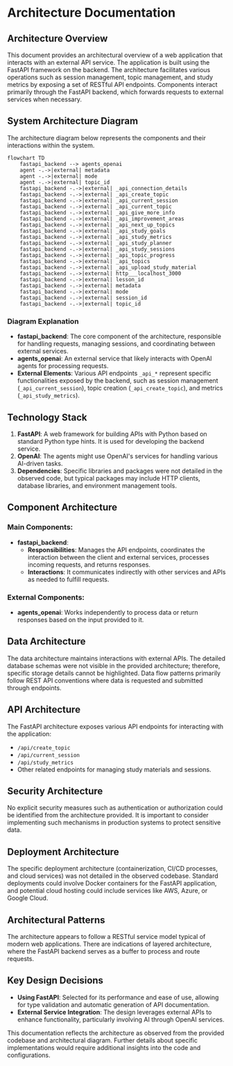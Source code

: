 # Architecture Documentation

## Architecture Overview
This document provides an architectural overview of a web application that interacts with an external API service. The application is built using the FastAPI framework on the backend. The architecture facilitates various operations such as session management, topic management, and study metrics by exposing a set of RESTful API endpoints. Components interact primarily through the FastAPI backend, which forwards requests to external services when necessary.

## System Architecture Diagram
The architecture diagram below represents the components and their interactions within the system.

```mermaid
flowchart TD
    fastapi_backend --> agents_openai
    agent -.->|external| metadata
    agent -.->|external| mode
    agent -.->|external| topic_id
    fastapi_backend -.->|external| _api_connection_details
    fastapi_backend -.->|external| _api_create_topic
    fastapi_backend -.->|external| _api_current_session
    fastapi_backend -.->|external| _api_current_topic
    fastapi_backend -.->|external| _api_give_more_info
    fastapi_backend -.->|external| _api_improvement_areas
    fastapi_backend -.->|external| _api_next_up_topics
    fastapi_backend -.->|external| _api_study_goals
    fastapi_backend -.->|external| _api_study_metrics
    fastapi_backend -.->|external| _api_study_planner
    fastapi_backend -.->|external| _api_study_sessions
    fastapi_backend -.->|external| _api_topic_progress
    fastapi_backend -.->|external| _api_topics
    fastapi_backend -.->|external| _api_upload_study_material
    fastapi_backend -.->|external| http___localhost_3000
    fastapi_backend -.->|external| lesson_id
    fastapi_backend -.->|external| metadata
    fastapi_backend -.->|external| mode
    fastapi_backend -.->|external| session_id
    fastapi_backend -.->|external| topic_id
```

### Diagram Explanation
- **fastapi_backend**: The core component of the architecture, responsible for handling requests, managing sessions, and coordinating between external services.
- **agents_openai**: An external service that likely interacts with OpenAI agents for processing requests.
- **External Elements**: Various API endpoints `_api_*` represent specific functionalities exposed by the backend, such as session management (`_api_current_session`), topic creation (`_api_create_topic`), and metrics (`_api_study_metrics`).

## Technology Stack
1. **FastAPI**: A web framework for building APIs with Python based on standard Python type hints. It is used for developing the backend service.
2. **OpenAI**: The agents might use OpenAI's services for handling various AI-driven tasks.
3. **Dependencies**: Specific libraries and packages were not detailed in the observed code, but typical packages may include HTTP clients, database libraries, and environment management tools.

## Component Architecture
### Main Components:
- **fastapi_backend**:
  - **Responsibilities**: Manages the API endpoints, coordinates the interaction between the client and external services, processes incoming requests, and returns responses.
  - **Interactions**: It communicates indirectly with other services and APIs as needed to fulfill requests.
  
### External Components:
- **agents_openai**: Works independently to process data or return responses based on the input provided to it.

## Data Architecture
The data architecture maintains interactions with external APIs. The detailed database schemas were not visible in the provided architecture; therefore, specific storage details cannot be highlighted. Data flow patterns primarily follow REST API conventions where data is requested and submitted through endpoints.

## API Architecture
The FastAPI architecture exposes various API endpoints for interacting with the application:
- `/api/create_topic`
- `/api/current_session`
- `/api/study_metrics`
- Other related endpoints for managing study materials and sessions.

## Security Architecture
No explicit security measures such as authentication or authorization could be identified from the architecture provided. It is important to consider implementing such mechanisms in production systems to protect sensitive data.

## Deployment Architecture
The specific deployment architecture (containerization, CI/CD processes, and cloud services) was not detailed in the observed codebase. Standard deployments could involve Docker containers for the FastAPI application, and potential cloud hosting could include services like AWS, Azure, or Google Cloud.

## Architectural Patterns
The architecture appears to follow a RESTful service model typical of modern web applications. There are indications of layered architecture, where the FastAPI backend serves as a buffer to process and route requests.

## Key Design Decisions
- **Using FastAPI**: Selected for its performance and ease of use, allowing for type validation and automatic generation of API documentation.
- **External Service Integration**: The design leverages external APIs to enhance functionality, particularly involving AI through OpenAI services.

This documentation reflects the architecture as observed from the provided codebase and architectural diagram. Further details about specific implementations would require additional insights into the code and configurations.